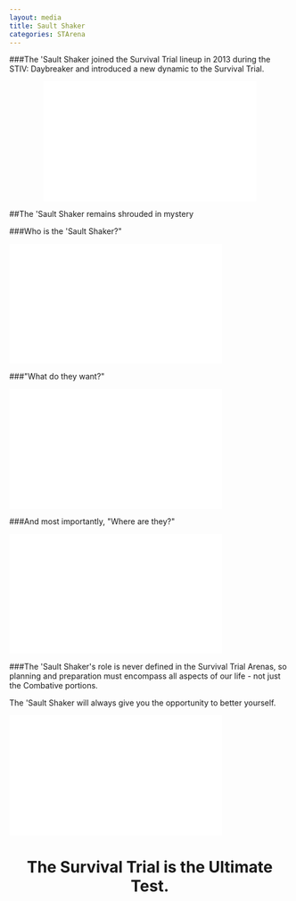 ```yaml
---
layout: media
title: Sault Shaker
categories: STArena
---
```





###The 'Sault Shaker joined the Survival Trial lineup in 2013 during the STIV: Daybreaker and introduced a new dynamic to the Survival Trial. 


<center><iframe src="//www.youtube.com/embed/LQz9Ae1a2P0" width="382" height="215" frameborder="0" allowfullscreen="allowfullscreen"></iframe></center>


##The 'Sault Shaker remains shrouded in mystery 



###Who is the 'Sault Shaker?" 


<iframe src="//www.youtube.com/embed/A76UV2BghRM" width="382" height="215" frameborder="0" allowfullscreen="allowfullscreen"></iframe>

###"What do they want?" 

<iframe src="//www.youtube.com/embed/zbc2kBjaaRY" width="382" height="215" frameborder="0" allowfullscreen="allowfullscreen"></iframe>


###And most importantly, "Where are they?" 


<iframe src="//www.youtube.com/embed/WJEuvWNxZKY" width="382" height="215" frameborder="0" allowfullscreen="allowfullscreen"></iframe>


###The 'Sault Shaker's role is never defined in the Survival Trial Arenas, so planning and preparation must encompass all aspects of our life - not just the Combative portions. 

The 'Sault Shaker will always give you the opportunity to better yourself. 


<iframe src="//www.youtube.com/embed/2bBQ7Z4269c?list=PLVxvjseUtV0MTUquylYzA1grTTEyJqgCg" width="382" height="215" frameborder="0" allowfullscreen="allowfullscreen"></iframe>


<h1 style="text-align: center;">The Survival Trial is the Ultimate Test.</h1>
